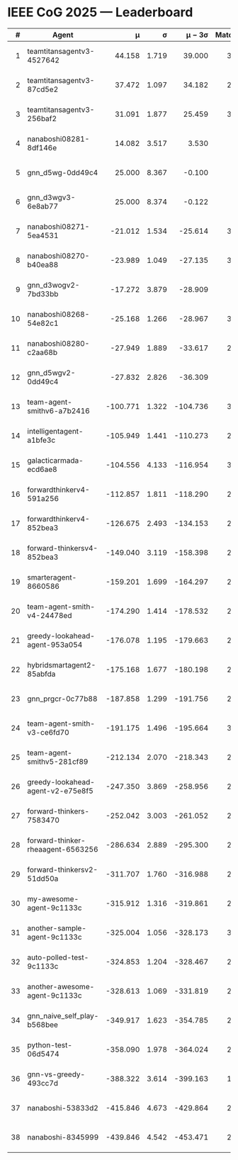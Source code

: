 # IEEE CoG 2025 — Leaderboard

| # | Agent | μ | σ | μ − 3σ | Matches | Updated |
|---:|---|---:|---:|---:|---:|---|
| 1 | teamtitansagentv3-4527642 | 44.158 | 1.719 | 39.000 | 3020 | 2025-08-29 08:33 |
| 2 | teamtitansagentv3-87cd5e2 | 37.472 | 1.097 | 34.182 | 2660 | 2025-08-29 08:33 |
| 3 | teamtitansagentv3-256baf2 | 31.091 | 1.877 | 25.459 | 3000 | 2025-08-29 08:33 |
| 4 | nanaboshi08281-8df146e | 14.082 | 3.517 | 3.530 | 70 | 2025-08-29 08:33 |
| 5 | gnn_d5wg-0dd49c4 | 25.000 | 8.367 | -0.100 | 80 | 2025-08-29 08:33 |
| 6 | gnn_d3wgv3-6e8ab77 | 25.000 | 8.374 | -0.122 | 98 | 2025-08-29 08:33 |
| 7 | nanaboshi08271-5ea4531 | -21.012 | 1.534 | -25.614 | 3280 | 2025-08-29 08:33 |
| 8 | nanaboshi08270-b40ea88 | -23.989 | 1.049 | -27.135 | 3240 | 2025-08-29 08:33 |
| 9 | gnn_d3wogv2-7bd33bb | -17.272 | 3.879 | -28.909 | 108 | 2025-08-29 08:33 |
| 10 | nanaboshi08268-54e82c1 | -25.168 | 1.266 | -28.967 | 3020 | 2025-08-29 08:33 |
| 11 | nanaboshi08280-c2aa68b | -27.949 | 1.889 | -33.617 | 2600 | 2025-08-29 08:33 |
| 12 | gnn_d5wgv2-0dd49c4 | -27.832 | 2.826 | -36.309 | 100 | 2025-08-29 08:33 |
| 13 | team-agent-smithv6-a7b2416 | -100.771 | 1.322 | -104.736 | 3140 | 2025-08-29 08:33 |
| 14 | intelligentagent-a1bfe3c | -105.949 | 1.441 | -110.273 | 2820 | 2025-08-29 08:33 |
| 15 | galacticarmada-ecd6ae8 | -104.556 | 4.133 | -116.954 | 3040 | 2025-08-29 08:33 |
| 16 | forwardthinkerv4-591a256 | -112.857 | 1.811 | -118.290 | 2533 | 2025-08-29 08:33 |
| 17 | forwardthinkerv4-852bea3 | -126.675 | 2.493 | -134.153 | 2211 | 2025-08-29 08:33 |
| 18 | forward-thinkersv4-852bea3 | -149.040 | 3.119 | -158.398 | 2433 | 2025-08-29 08:33 |
| 19 | smarteragent-8660586 | -159.201 | 1.699 | -164.297 | 2190 | 2025-08-29 08:33 |
| 20 | team-agent-smith-v4-24478ed | -174.290 | 1.414 | -178.532 | 2738 | 2025-08-29 08:33 |
| 21 | greedy-lookahead-agent-953a054 | -176.078 | 1.195 | -179.663 | 2754 | 2025-08-29 08:33 |
| 22 | hybridsmartagent2-85abfda | -175.168 | 1.677 | -180.198 | 2637 | 2025-08-29 08:33 |
| 23 | gnn_prgcr-0c77b88 | -187.858 | 1.299 | -191.756 | 2830 | 2025-08-29 08:33 |
| 24 | team-agent-smith-v3-ce6fd70 | -191.175 | 1.496 | -195.664 | 3338 | 2025-08-29 08:33 |
| 25 | team-agent-smithv5-281cf89 | -212.134 | 2.070 | -218.343 | 2860 | 2025-08-29 08:33 |
| 26 | greedy-lookahead-agent-v2-e75e8f5 | -247.350 | 3.869 | -258.956 | 2786 | 2025-08-29 08:33 |
| 27 | forward-thinkers-7583470 | -252.042 | 3.003 | -261.052 | 2900 | 2025-08-29 08:33 |
| 28 | forward-thinker-rheaagent-6563256 | -286.634 | 2.889 | -295.300 | 2564 | 2025-08-29 08:33 |
| 29 | forward-thinkersv2-51dd50a | -311.707 | 1.760 | -316.988 | 2664 | 2025-08-29 08:33 |
| 30 | my-awesome-agent-9c1133c | -315.912 | 1.316 | -319.861 | 2940 | 2025-08-29 08:33 |
| 31 | another-sample-agent-9c1133c | -325.004 | 1.056 | -328.173 | 3060 | 2025-08-29 08:33 |
| 32 | auto-polled-test-9c1133c | -324.853 | 1.204 | -328.467 | 2980 | 2025-08-29 08:33 |
| 33 | another-awesome-agent-9c1133c | -328.613 | 1.069 | -331.819 | 2640 | 2025-08-29 08:33 |
| 34 | gnn_naive_self_play-b568bee | -349.917 | 1.623 | -354.785 | 2480 | 2025-08-29 08:33 |
| 35 | python-test-06d5474 | -358.090 | 1.978 | -364.024 | 2750 | 2025-08-29 08:33 |
| 36 | gnn-vs-greedy-493cc7d | -388.322 | 3.614 | -399.163 | 1980 | 2025-08-29 08:33 |
| 37 | nanaboshi-53833d2 | -415.846 | 4.673 | -429.864 | 2220 | 2025-08-29 08:33 |
| 38 | nanaboshi-8345999 | -439.846 | 4.542 | -453.471 | 2300 | 2025-08-29 08:33 |
